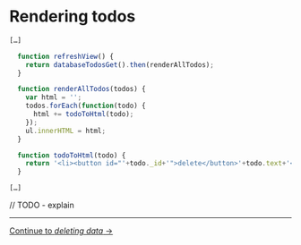 # Rendering todos

```js
[…]

  function refreshView() {
    return databaseTodosGet().then(renderAllTodos);
  }

  function renderAllTodos(todos) {
    var html = '';
    todos.forEach(function(todo) {
      html += todoToHtml(todo);
    });
    ul.innerHTML = html;
  }

  function todoToHtml(todo) {
    return '<li><button id="'+todo._id+'">delete</button>'+todo.text+'</li>';
  }

[…]
```

// TODO - explain

---

[Continue to *deleting data* →](../09-deleting-data)
